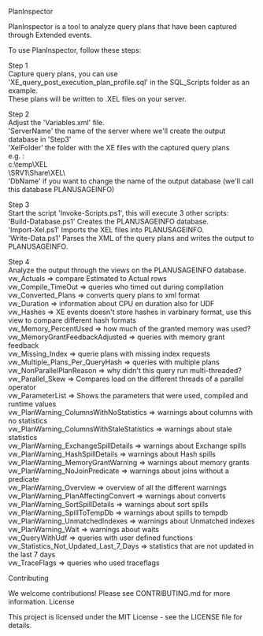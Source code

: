 PlanInspector

PlanInspector is a tool to analyze query plans that have been captured through Extended events.

To use PlanInspector, follow these steps:

Step 1  
  Capture query plans, you can use 'XE_query_post_execution_plan_profile.sql' in the SQL_Scripts folder as an example.  
  These plans will be written to .XEL files on your server.

Step 2  
  Adjust the 'Variables.xml' file.  
    'ServerName' the name of the server where we'll create the output database in 'Step3'  
    'XelFolder'  the folder with the XE files with the captured query plans  
                 e.g. :  
                        c:\temp\XEL  
                        \\SRV1\Share\XEL\  
    'DbName'     if you want to change the name of the output database (we'll call this database PLANUSAGEINFO)

Step 3  
  Start the script 'Invoke-Scripts.ps1', this will execute 3 other scripts:  
  'Build-Database.ps1' Creates the PLANUSAGEINFO database.  
  'Import-Xel.ps1'     Imports the XEL files into PLANUSAGEINFO.  
  'Write-Data.ps1'     Parses the XML of the query plans and writes the output to PLANUSAGEINFO.

Step 4  
  Analyze the output through the views on the PLANUSAGEINFO database.  
    vw_Actuals => compare Estimated to Actual rows  
    vw_Compile_TimeOut => queries who timed out during compilation  
    vw_Converted_Plans => converts query plans to xml format  
    vw_Duration => information about CPU en duration also for UDF  
    vw_Hashes => XE events doesn't store hashes in varbinary format, use this view to compare different hash formats  
    vw_Memory_PercentUsed => how much of the granted memory was used?  
    vw_MemoryGrantFeedbackAdjusted => queries with memory grant feedback  
    vw_Missing_Index => querie plans with missing index requests  
    vw_Multiple_Plans_Per_QueryHash => queries with multiple plans  
    vw_NonParallelPlanReason => why didn't this query run multi-threaded?  
    vw_Parallel_Skew => Compares load on the different threads of a parallel operator  
    vw_ParameterList => Shows the parameters that were used, compiled and runtime values  
    vw_PlanWarning_ColumnsWithNoStatistics => warnings about columns with no statistics  
    vw_PlanWarning_ColumnsWithStaleStatistics => warnings about stale statistics  
    vw_PlanWarning_ExchangeSpillDetails => warnings about Exchange spills  
    vw_PlanWarning_HashSpillDetails => warnings about Hash spills  
    vw_PlanWarning_MemoryGrantWarning => warnings about memory grants  
    vw_PlanWarning_NoJoinPredicate => warnings about joins without a predicate  
    vw_PlanWarning_Overview => overview of all the different warnings  
    vw_PlanWarning_PlanAffectingConvert => warnings about converts  
    vw_PlanWarning_SortSpillDetails => warnings about sort spills  
    vw_PlanWarning_SpillToTempDb => warnings about spills to tempdb  
    vw_PlanWarning_UnmatchedIndexes => warnings about Unmatched indexes  
    vw_PlanWarning_Wait => warnings about waits  
    vw_QueryWithUdf => queries with user defined functions  
    vw_Statistics_Not_Updated_Last_7_Days => statistics that are not updated in the last 7 days  
    vw_TraceFlags => queries who used traceflags

Contributing

We welcome contributions! Please see CONTRIBUTING.md for more information.
License

This project is licensed under the MIT License - see the LICENSE file for details.
